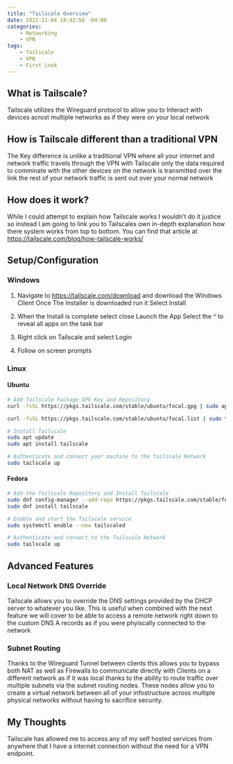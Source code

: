 ```yaml
---
title: "Tailscale Overview"
date: 2021-11-04 18:42:56 -04:00
categories:
    - Networking
    - VPN
tags:
    - Tailscale
    - VPN
    - First Look
---
```



## What is Tailscale?
Tailscale utilizes the Wireguard protocol to allow you to Interact with devices acrost multiple networks as if they were on your local network

## How is Tailscale different than a traditional VPN
The Key difference is unlike a traditional VPN where all your internet and network traffic travels through the VPN with Tailscale only the data required to comminate with the other devices on the network is transmitted over the link the rest of your network traffic is sent out over your normal network

## How does it work?
While I could attempt to explain how Tailscale works I wouldn’t do it justice so instead I am going to link you to Tailscales own in-depth explanation how there system works from top to bottom. You can find that article at https://tailscale.com/blog/how-tailscale-works/

## Setup/Configuration
### Windows
1. Navigate to https://tailscale.com/download and download the Windows Client
Once The Installer is downloaded run it
Select Install

2. When the Install is complete select close
Launch the App
Select the ^ to reveal all apps on the task bar

3. Right click on Tailscale and select Login

4. Follow on screen prompts

### Linux
#### Ubuntu
```bash
# Add Tailscale Package GPG Key and Repository
curl -fsSL https://pkgs.tailscale.com/stable/ubuntu/focal.gpg | sudo apt-key add -

curl -fsSL https://pkgs.tailscale.com/stable/ubuntu/focal.list | sudo tee /etc/apt/sources.list.d/tailscale.list

# Install Tailscale
sudo apt update
sudo apt install tailscale

# Authenticate and connect your machine to the tailscale Network
sudo tailscale up
```

#### Fedora
```bash
# Add the Tailscale Repository and Install Tailscale
sudo dnf config-manager --add-repo https://pkgs.tailscale.com/stable/fedora/tailscale.repo
sudo dnf install tailscale

# Enable and start the Tailscale service
sudo systemctl enable --now tailscaled

# Authenticate and connect to the Tailscale Network
sudo tailscale up
```

## Advanced Features
### Local Network DNS Override
Tailscale allows you to override the DNS settings provided by the DHCP server to whatever you like. This is useful when combined with the next feature we will cover to be able to access a remote network right down to the custom DNS A records as if you were phyiscally connected to the network

### Subnet Routing
Thanks to the Wireguard Tunnel between clients this allows you to bypass both NAT as well as Firewalls to communicate directly with Clients on a different network as if it was local thanks to the ability to route traffic over multiple subnets via the subnet routing nodes.
These nodes allow you to create a virtual network between all of your infostructure across multiple physical networks without having to sacrifice security.

## My Thoughts
Tailscale has allowed me to access any of my self hosted services from anywhere that I have a internet connection without the need for a VPN endpoint.